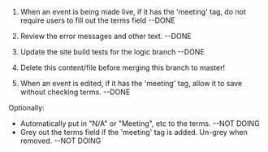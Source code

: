 1. When an event is being made live, if it has the 'meeting' tag, do not require users to fill out the terms field --DONE

2. Review the error messages and other text. --DONE

3. Update the site build tests for the logic branch --DONE

4. Delete this content/file before merging this branch to master!

5. When an event is edited, if it has the 'meeting' tag, allow it to save without checking terms. --DONE

Optionally:
- Automatically put in "N/A" or "Meeting", etc to the terms. --NOT DOING
- Grey out the terms field if the 'meeting' tag is added. Un-grey when removed. --NOT DOING